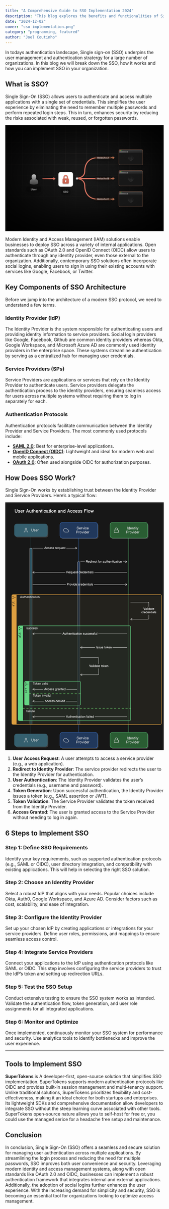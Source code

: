 ```yaml
---
title: "A Comprehensive Guide to SSO Implementation 2024"
description: "This blog explores the benefits and functionalities of Single Sign-On (SSO), highlighting how it simplifies user authentication, enhances security, and integrates with modern identity management systems. It also covers how open standards like OAuth 2.0 and OIDC enable seamless access to applications, including the use of social logins from services like Google, Facebook, and Twitter."
date: "2024-12-02"
cover: "sso-implementation.png"
category: "programming, featured"
author: "Joel Coutinho"
---
```


In todays authentication landscape, Single sign-on (SSO) underpins the user management and authentication stratergy for a large number of organizations. In this blog we will break down the SSO, how it works and how you can implement SSO in your organization.

## What is SSO?


Single Sign-On (SSO) allows users to authenticate and access multiple applications with a single set of credentials. This simplifies the user experience by eliminating the need to remember multiple passwords and perform repeated login steps. This in turn, enhances security by reducing the risks associated with weak, reused, or forgotten passwords.

![sso diagram](./sso.png)

Modern Identity and Access Management (IAM) solutions enable businesses to deploy SSO across a variety of internal applications. Open standards such as OAuth 2.0 and OpenID Connect (OIDC) allow users to authenticate through any identity provider, even those external to the organization. Additionally, contemporary SSO solutions often incorporate social logins, enabling users to sign in using their existing accounts with services like Google, Facebook, or Twitter.

## Key Components of SSO Architecture

Before we jump into the architecture of a modern SSO protocol, we need to understand a few terms.

### Identity Provider (IdP)

The Identity Provider is the system responsible for authenticating users and providing identity information to service providers. Social login providers like Google, Facebook, Github are common identity providers whereas Okta, Google Workspace, and Microsoft Azure AD are commonly used identity providers in the enterprise space. These systems streamline authentication by serving as a centralized hub for managing user credentials.

### Service Providers (SPs)

Service Providers are applications or services that rely on the Identity Provider to authenticate users. Service providers delegate the authentication process to the identity providers, ensuring seamless access for users across multiple systems without requiring them to log in separately for each.

### Authentication Protocols

Authentication protocols facilitate communication between the Identity Provider and Service Providers. The most commonly used protocols include:

- [**SAML 2.0**](https://supertokens.com/blog/demystifying-saml): Best for enterprise-level applications.
- [**OpenID Connect (OIDC)**](https://supertokens.com/blog/openid-connect-vs-oauth2): Lightweight and ideal for modern web and mobile applications.
- [**OAuth 2.0**](https://supertokens.com/blog/oauth): Often used alongside OIDC for authorization purposes.

## How Does SSO Work?

Single Sign-On works by establishing trust between the Identity Provider and Service Providers. Here’s a typical flow:

![user auth flow](./user-auth-flow.png)

1. **User Access Request**: A user attempts to access a service provider (e.g., a web application).
2. **Redirect to Identity Provider**: The service provider redirects the user to the Identity Provider for authentication.
3. **User Authentication**: The Identity Provider validates the user’s credentials (e.g., username and password).
4. **Token Generation**: Upon successful authentication, the Identity Provider issues a token (e.g., SAML assertion or JWT).
5. **Token Validation**: The Service Provider validates the token received from the Identity Provider.
6. **Access Granted**: The user is granted access to the Service Provider without needing to log in again.


## 6 Steps to Implement SSO

### Step 1: Define SSO Requirements

Identify your key requirements, such as supported authentication protocols (e.g., SAML or OIDC), user directory integration, and compatibility with existing applications. This will help in selecting the right SSO solution.

### Step 2: Choose an Identity Provider

Select a robust IdP that aligns with your needs. Popular choices include Okta, Auth0, Google Workspace, and Azure AD. Consider factors such as cost, scalability, and ease of integration.

### Step 3: Configure the Identity Provider

Set up your chosen IdP by creating applications or integrations for your service providers. Define user roles, permissions, and mappings to ensure seamless access control.

### Step 4: Integrate Service Providers

Connect your applications to the IdP using authentication protocols like SAML or OIDC. This step involves configuring the service providers to trust the IdP’s token and setting up redirection URLs.

### Step 5: Test the SSO Setup

Conduct extensive testing to ensure the SSO system works as intended. Validate the authentication flow, token generation, and user role assignments for all integrated applications.

### Step 6: Monitor and Optimize

Once implemented, continuously monitor your SSO system for performance and security. Use analytics tools to identify bottlenecks and improve the user experience.

---

## Tools to Implement SSO

**SuperTokens** is A developer-first, open-source solution that simplifies SSO implementation. SuperTokens supports modern authentication protocols like OIDC and provides built-in session management and multi-tenancy support. Unlike traditional solutions, SuperTokens prioritizes flexibility and cost-effectiveness, making it an ideal choice for both startups and enterprises. Its lightweight SDKs and comprehensive documentation allow developers to integrate SSO without the steep learning curve associated with other tools. SuperTokens open-source nature allows you to self-host for free or, you could use the managed serice for a headache free setup and maintenance. 

## Conclusion

In conclusion, Single Sign-On (SSO) offers a seamless and secure solution for managing user authentication across multiple applications. By streamlining the login process and reducing the need for multiple passwords, SSO improves both user convenience and security. Leveraging modern identity and access management systems, along with open standards like OAuth 2.0 and OIDC, businesses can implement a robust authentication framework that integrates internal and external applications. Additionally, the adoption of social logins further enhances the user experience. With the increasing demand for simplicity and security, SSO is becoming an essential tool for organizations looking to optimize access management.
